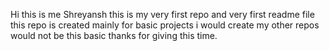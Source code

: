 Hi this is me Shreyansh this is my very first repo and very first readme file
this repo is created mainly for basic projects i would create my other repos would not be this basic
thanks for giving this time.
